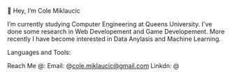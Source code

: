 👋 Hey, I’m Cole Miklaucic

I’m currently studying Computer Engineering at Queens University.
I've done some research in Web Developement and Game Developement.
More recently I have become interested in Data Anylasis and Machine Learning.

Languages and Tools:

Reach Me @:
Email: @cole.miklaucic@gmail.com
Linkdn: @

<!---
CM1kc1c/CM1kc1c is a ✨ special ✨ repository because its `README.md` (this file) appears on your GitHub profile.
You can click the Preview link to take a look at your changes.
--->
